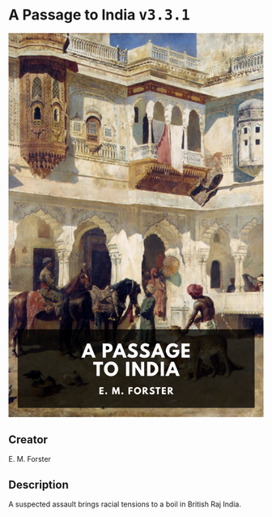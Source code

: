 
# A Passage to India <kbd>v3.3.1</kbd>

<center>
  <img src="./cover-1024.jpg"/>
</center>

## Creator
E. M. Forster

## Description
A suspected assault brings racial tensions to a boil in British Raj India.
